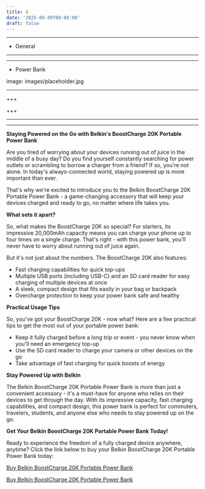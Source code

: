 ```yaml
---
title: A
date: '2025-09-09T00:00:00'
draft: false
---
```


---




- General
---

---

- Power Bank

image: images/placeholder.jpg

---

+++






+++





---



---
**Staying Powered on the Go with Belkin's BoostCharge 20K Portable Power Bank**

Are you tired of worrying about your devices running out of juice in the middle of a busy day? Do you find yourself constantly searching for power outlets or scrambling to borrow a charger from a friend? If so, you're not alone. In today's always-connected world, staying powered up is more important than ever.

That's why we're excited to introduce you to the Belkin BoostCharge 20K Portable Power Bank - a game-changing accessory that will keep your devices charged and ready to go, no matter where life takes you.

**What sets it apart?**

So, what makes the BoostCharge 20K so special? For starters, its impressive 20,000mAh capacity means you can charge your phone up to four times on a single charge. That's right - with this power bank, you'll never have to worry about running out of juice again.

But it's not just about the numbers. The BoostCharge 20K also features:

* Fast charging capabilities for quick top-ups
* Multiple USB ports (including USB-C) and an SD card reader for easy charging of multiple devices at once
* A sleek, compact design that fits easily in your bag or backpack
* Overcharge protection to keep your power bank safe and healthy

**Practical Usage Tips**

So, you've got your BoostCharge 20K - now what? Here are a few practical tips to get the most out of your portable power bank:

* Keep it fully charged before a long trip or event - you never know when you'll need an emergency top-up
* Use the SD card reader to charge your camera or other devices on the go
* Take advantage of fast charging for quick boosts of energy

**Stay Powered Up with Belkin**

The Belkin BoostCharge 20K Portable Power Bank is more than just a convenient accessory - it's a must-have for anyone who relies on their devices to get through the day. With its impressive capacity, fast charging capabilities, and compact design, this power bank is perfect for commuters, travelers, students, and anyone else who needs to stay powered up on the go.

**Get Your Belkin BoostCharge 20K Portable Power Bank Today!**

Ready to experience the freedom of a fully charged device anywhere, anytime? Click the link below to buy your Belkin BoostCharge 20K Portable Power Bank today:

[Buy Belkin BoostCharge 20K Portable Power Bank](https://www.amazon.com/dp/B09NTNTVRJ)

[Buy Belkin BoostCharge 20K Portable Power Bank](https://www.amazon.com/dp/B09NTNTVRJ)